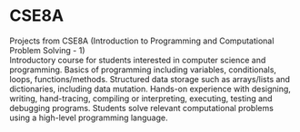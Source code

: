 # CSE8A
Projects from CSE8A (Introduction to Programming and Computational Problem Solving - 1)\
Introductory course for students interested in computer science and programming. Basics of programming including variables, conditionals, loops, functions/methods. Structured data storage such as arrays/lists and dictionaries, including data mutation. Hands-on experience with designing, writing, hand-tracing, compiling or interpreting, executing, testing and debugging programs. Students solve relevant computational problems using a high-level programming language.

